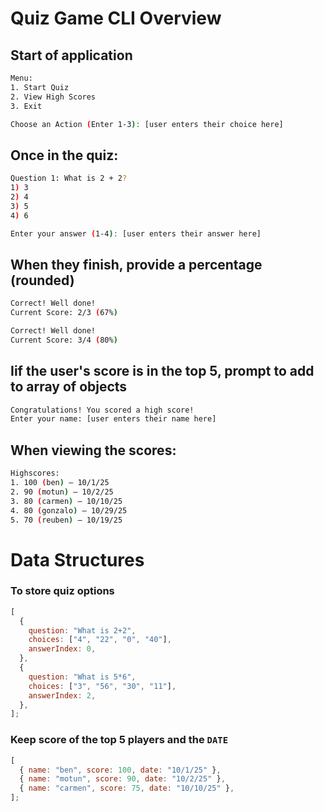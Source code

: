 # Quiz Game CLI Overview

## Start of application

```bash
Menu:
1. Start Quiz
2. View High Scores
3. Exit

Choose an Action (Enter 1-3): [user enters their choice here]
```

## Once in the quiz:

```bash
Question 1: What is 2 + 2?
1) 3
2) 4
3) 5
4) 6

Enter your answer (1-4): [user enters their answer here]
```

## When they finish, provide a percentage (rounded)

```bash
Correct! Well done!
Current Score: 2/3 (67%)
```

```bash
Correct! Well done!
Current Score: 3/4 (80%)
```

## Iif the user's score is in the top 5, prompt to add to array of objects

```bash
Congratulations! You scored a high score!
Enter your name: [user enters their name here]
```

## When viewing the scores:

```bash
Highscores:
1. 100 (ben) — 10/1/25
2. 90 (motun) — 10/2/25
3. 80 (carmen) — 10/10/25
4. 80 (gonzalo) — 10/29/25
5. 70 (reuben) — 10/19/25
```

# Data Structures

### To store quiz options

```js
[
  {
    question: "What is 2+2",
    choices: ["4", "22", "0", "40"],
    answerIndex: 0,
  },
  {
    question: "What is 5*6",
    choices: ["3", "56", "30", "11"],
    answerIndex: 2,
  },
];
```

### Keep score of the top 5 players and the `DATE`

```js
[
  { name: "ben", score: 100, date: "10/1/25" },
  { name: "motun", score: 90, date: "10/2/25" },
  { name: "carmen", score: 75, date: "10/10/25" },
];
```
